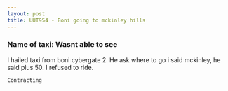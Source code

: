 ```yaml
---
layout: post
title: UUT954 - Boni going to mckinley hills
---
```


### Name of taxi: Wasnt able to see

I hailed taxi from boni cybergate 2. He ask where to go i said mckinley, he said plus 50. I refused to ride.

```Contracting```
